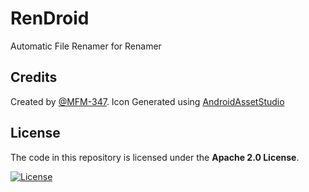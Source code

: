 # RenDroid
Automatic File Renamer for Renamer

## Credits
Created by [@MFM-347](https://github.com/MFM-347).
Icon Generated using [AndroidAssetStudio](https://romannurik.github.io/AndroidAssetStudio/)

## License
The code in this repository is licensed under the **Apache 2.0 License**.

[![License](https://img.shields.io/badge/License-Apache_2.0-0298c3.svg)](https://opensource.org/licenses/Apache-2.0)